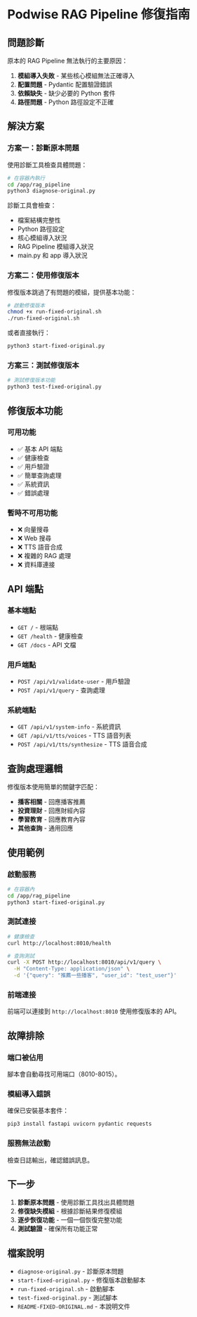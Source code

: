 # Podwise RAG Pipeline 修復指南

## 問題診斷

原本的 RAG Pipeline 無法執行的主要原因：

1. **模組導入失敗** - 某些核心模組無法正確導入
2. **配置問題** - Pydantic 配置驗證錯誤
3. **依賴缺失** - 缺少必要的 Python 套件
4. **路徑問題** - Python 路徑設定不正確

## 解決方案

### 方案一：診斷原本問題

使用診斷工具檢查具體問題：

```bash
# 在容器內執行
cd /app/rag_pipeline
python3 diagnose-original.py
```

診斷工具會檢查：
- 檔案結構完整性
- Python 路徑設定
- 核心模組導入狀況
- RAG Pipeline 模組導入狀況
- main.py 和 app 導入狀況

### 方案二：使用修復版本

修復版本跳過了有問題的模組，提供基本功能：

```bash
# 啟動修復版本
chmod +x run-fixed-original.sh
./run-fixed-original.sh
```

或者直接執行：

```bash
python3 start-fixed-original.py
```

### 方案三：測試修復版本

```bash
# 測試修復版本功能
python3 test-fixed-original.py
```

## 修復版本功能

### 可用功能
- ✅ 基本 API 端點
- ✅ 健康檢查
- ✅ 用戶驗證
- ✅ 簡單查詢處理
- ✅ 系統資訊
- ✅ 錯誤處理

### 暫時不可用功能
- ❌ 向量搜尋
- ❌ Web 搜尋
- ❌ TTS 語音合成
- ❌ 複雜的 RAG 處理
- ❌ 資料庫連接

## API 端點

### 基本端點
- `GET /` - 根端點
- `GET /health` - 健康檢查
- `GET /docs` - API 文檔

### 用戶端點
- `POST /api/v1/validate-user` - 用戶驗證
- `POST /api/v1/query` - 查詢處理

### 系統端點
- `GET /api/v1/system-info` - 系統資訊
- `GET /api/v1/tts/voices` - TTS 語音列表
- `POST /api/v1/tts/synthesize` - TTS 語音合成

## 查詢處理邏輯

修復版本使用簡單的關鍵字匹配：

- **播客相關** - 回應播客推薦
- **投資理財** - 回應財經內容
- **學習教育** - 回應教育內容
- **其他查詢** - 通用回應

## 使用範例

### 啟動服務
```bash
# 在容器內
cd /app/rag_pipeline
python3 start-fixed-original.py
```

### 測試連接
```bash
# 健康檢查
curl http://localhost:8010/health

# 查詢測試
curl -X POST http://localhost:8010/api/v1/query \
  -H "Content-Type: application/json" \
  -d '{"query": "推薦一些播客", "user_id": "test_user"}'
```

### 前端連接
前端可以連接到 `http://localhost:8010` 使用修復版本的 API。

## 故障排除

### 端口被佔用
腳本會自動尋找可用端口（8010-8015）。

### 模組導入錯誤
確保已安裝基本套件：
```bash
pip3 install fastapi uvicorn pydantic requests
```

### 服務無法啟動
檢查日誌輸出，確認錯誤訊息。

## 下一步

1. **診斷原本問題** - 使用診斷工具找出具體問題
2. **修復缺失模組** - 根據診斷結果修復模組
3. **逐步恢復功能** - 一個一個恢復完整功能
4. **測試驗證** - 確保所有功能正常

## 檔案說明

- `diagnose-original.py` - 診斷原本問題
- `start-fixed-original.py` - 修復版本啟動腳本
- `run-fixed-original.sh` - 啟動腳本
- `test-fixed-original.py` - 測試腳本
- `README-FIXED-ORIGINAL.md` - 本說明文件 
